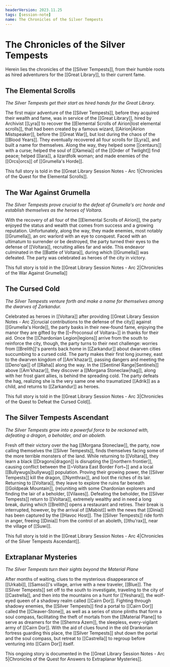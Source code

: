 ```yaml
---
headerVersion: 2023.11.25
tags: [session-note]
name: The Chronicles of the Silver Tempests
---
```

# The Chronicles of the Silver Tempests

Herein lies the chronicles of the [[Silver Tempests]], from their humble roots as hired adventurers for the [[Great Library]], to their current fame.

## The Elemental Scrolls
*The Silver Tempests get their start as hired hands for the Great Library.*

The first major adventure of the [[Silver Tempests]], before they acquired their wealth and fame, was in service of the [[Great Library]], hired by Archivist [[Lyra]] to recover the [[Elemental Scrolls of Airion|lost elemental scrolls]], that had been created by a famous wizard, [[Airion|Airion Mistspeaker]], before the [[Great War]], but lost during the chaos of the [[Blood Years]]. They eventually recovered all four scrolls for [[Lyra]], and built a name for themselves. Along the way, they helped some [[centaurs]] with a curse; helped the soul of [[Xameia]] of the [[Order of Twilight]] find peace; helped [[Iara]], a lizardfolk woman; and made enemies of the [[Orcs|orcs]] of [[Grumella's Horde]]. 

This full story is told in the [[Great Library Session Notes - Arc 1|Chronicles of the Quest for the Elemental Scrolls]].

## The War Against Grumella
*The Silver Tempests prove crucial to the defeat of Grumella's orc horde and establish themselves as the heroes of Voltara.*

With the recovery of all four of the [[Elemental Scrolls of Airion]], the party enjoyed the status and wealth that comes from success and a growing reputation. Unfortunately, along the way, they made enemies, most notably [[Grumella]], an orc warlord with an eye to conquest. Faced with an ultimatum to surrender or be destroyed, the party turned their eyes to the defense of [[Voltara]], recruiting allies far and wide. This endeavor culminated in the [[Battle of Voltara]], during which [[Grumella]] was defeated. The party was celebrated as heroes of the city in victory. 

This full story is told in the [[Great Library Session Notes - Arc 2|Chronicles of the War Against Grumella]]

##  The Cursed Cold
*The Silver Tempests venture forth and make a name for themselves among the dwarves of Zarkandur.*

Celebrated as heroes in [[Voltara]] after providing [[Great Library Session Notes - Arc 2|crucial contributions to the defense of the city]] against [[Grumella's Horde]], the party basks in their new-found fame, enjoying the manor they are gifted by the [[~Proconsul of Voltara~]] in thanks for their aid. Once the [[Chardonian Legion|legions]] arrive from the south to reinforce the city, though, the party turns to their next challenge: worries from [[Brelith]]'s parents back home in [[Zarkandur]] about dwarven cities succumbing to a cursed cold. The party makes their first long journey, east to the dwarven kingdom of [[Am'khazar]], passing dangers and meeting the [[Deno'qai]] of [[Raha]] along the way. In the [[Sentinel Range|Sentinels]] above [[Am'khazar]], they discover a [[Morgana Stoneclaw|hag]], along with her frost giant allies, is behind the spreading cold. The party defeats the hag, realizing she is the very same one who traumatized [[Adrik]] as a child, and returns to [[Zarkandur]] as heroes. 

This full story is told in the [[Great Library Session Notes - Arc 3|Chronicles of the Quest to Defeat the Cursed Cold]].

## The Silver Tempests Ascendant
*The Silver Tempests grow into a powerful force to be reckoned with, defeating a dragon, a beholder, and an aboleth.*

Fresh off their victory over the hag [[Morgana Stoneclaw]], the party, now calling themselves the [[Silver Tempests]], finds themselves facing some of the more terrible monsters of the land. While returning to [[Voltara]], they learn a black [[Dragons|dragon]] is disrupting the [[northern frontier]], causing conflict between the [[~Voltara East Border Fort~]] and a local [[Bullywugs|bullywug]] population. Proving their growing power, the [[Silver Tempests]] kill the dragon, [[Nymthrax]], and loot the riches of its lair. Returning to [[Voltara]], they leave to explore the ruins far beneath [[Goldpeak Mountain]], (re)uniting with some Chardonian explorers and finding the lair of a beholder, [[Vilaxes]]. Defeating the beholder, the [[Silver Tempests]] return to [[Voltara]], extremely wealthy and in need a long break, during which [[Brelith]] opens a restaurant and retires. Their break is interrupted, however, by the arrival of [[Mabist]] with the news that [[Dinia]] has been captured by the [[Havoc Host]]. The [[Silver Tempests]] ride forth in anger, freeing [[Dinia]] from the control of an aboleth, [[Ithu’rax]], near the village of [[Suwi]]. 

This full story is told in the [[Great Library Session Notes - Arc 4|Chronicles of the Silver Tempests Ascendant]].

## Extraplanar Mysteries
*The Silver Tempests turn their sights beyond the Material Plane*

After months of waiting, clues to the mysterious disappearance of [[Urkabi]], [[Samso]]'s village, arrive with a new traveler, [[Blue]]. The [[Silver Tempests]] set off to the south to investigate, traveling to the city of [[Castrella]], and then into the mountains on a hunt for [[Yeshara]], the wolf-eyed queen of a shadowy realm called [[Cairn Dor]]. Fighting through shadowy enemies, the [[Silver Tempests]] find a portal to [[Cairn Dor]] called the [[Cleaver-Stone]], as well as a series of stone plinths that form a soul compass, facilitating the theft of mortals from the [[Material Plane]] to serve as dreamers for the [[Shemra Azem]], the sleepless, every-vigilant army of [[Cairn Dor]]. With the aid of clues found in the old Drankorian fortress guarding this place, the [[Silver Tempests]] shut down the portal and the soul compass, but retreat to [[Castrella]] to regroup before venturing into [[Cairn Dor]] itself. 

This ongoing story is documented in the [[Great Library Session Notes - Arc 5|Chronicles of the Quest for Answers to Extraplanar Mysteries]].